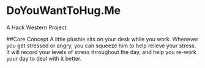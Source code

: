 # DoYouWantToHug.Me
A Hack Western Project

##Core Concept
A little plushie sits on your desk while you work. Whenever you get stressed or angry, you can squeeze him to help relieve your stress. It will record your levels of stress throughout the day, and help you re-work your day to deal with it better.
